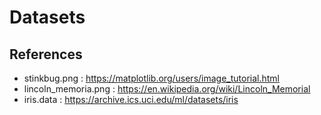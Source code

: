 # Datasets
## References
* stinkbug.png : https://matplotlib.org/users/image_tutorial.html
* lincoln_memoria.png : https://en.wikipedia.org/wiki/Lincoln_Memorial
* iris.data : https://archive.ics.uci.edu/ml/datasets/iris

